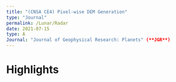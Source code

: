 ```yaml
---
title: "(CNSA CE4) Pixel-wise DEM Generation"
type: "Journal"
permalink: /Lunar/Radar
date: 2021-07-15
type: A
Journal: "Journal of Geophysical Research: Planets" (**JGR**)
---
```


# Highlights

